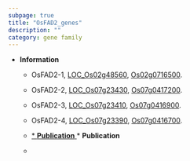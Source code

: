 ```yaml
---
subpage: true
title: "OsFAD2_genes"
description: ""
category: gene family
---
```


* **Information**  
    + OsFAD2-1, [LOC_Os02g48560](http://rice.plantbiology.msu.edu/cgi-bin/ORF_infopage.cgi?orf=LOC_Os02g48560), [Os02g0716500](http://rapdb.dna.affrc.go.jp/viewer/gbrowse_details/irgsp1?name=Os02g0716500).
    + OsFAD2-2, [LOC_Os07g23430](http://rice.plantbiology.msu.edu/cgi-bin/ORF_infopage.cgi?orf=LOC_Os07g23430), [Os07g0417200](http://rapdb.dna.affrc.go.jp/viewer/gbrowse_details/irgsp1?name=Os07g0417200).
    + OsFAD2-3, [LOC_Os07g23410](http://rice.plantbiology.msu.edu/cgi-bin/ORF_infopage.cgi?orf=LOC_Os07g23410), [Os07g0416900](http://rapdb.dna.affrc.go.jp/viewer/gbrowse_details/irgsp1?name=Os07g0416900).
    + OsFAD2-4, [LOC_Os07g23390](http://rice.plantbiology.msu.edu/cgi-bin/ORF_infopage.cgi?orf=LOC_Os07g23390), [Os07g0416700](http://rapdb.dna.affrc.go.jp/viewer/gbrowse_details/irgsp1?name=Os07g0416700).

    + [* **Publication**  ](*+**Publication**++)* **Publication**  
    + []()

